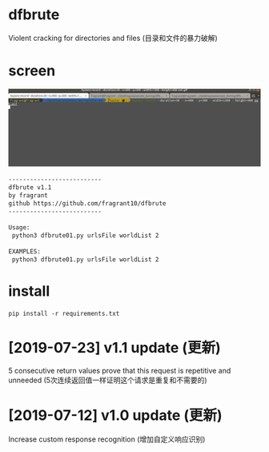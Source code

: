 # dfbrute
Violent cracking for directories and files (目录和文件的暴力破解)


# screen

![](./out2.gif)


```
--------------------------
dfbrute v1.1
by fragrant
github https://github.com/fragrant10/dfbrute
--------------------------

Usage:
 python3 dfbrute01.py urlsFile worldList 2

EXAMPLES:
 python3 dfbrute01.py urlsFile worldList 2
```

# install


```
pip install -r requirements.txt
```

# [2019-07-23] v1.1 update (更新)

5 consecutive return values prove that this request is repetitive and unneeded (5次连续返回值一样证明这个请求是重复和不需要的)

# [2019-07-12] v1.0 update (更新)

Increase custom response recognition (增加自定义响应识别)
